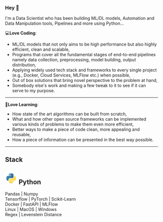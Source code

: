 ### Hey 👋

I'm a Data Scientist who has been building ML/DL models, Automation and Data Manipulation tools, Pipelines and more using Python...

:computer:__Love Coding__:

  - ML/DL models that not only aims to be high performance but also highly efficient, clean and scalable,
  - Programs that cover all the fundamental stages of end-to-end pipelines namely data collection, preprocessing, model building, output distribution,
  - Applying widely used tech stack and frameworks to every single project (e.g., Docker, Cloud Services, MLFlow etc.) when possible,
  - Out of box solutions that bring novel perspective to the problem at hand,
  - Somebody else's work and making a few tweak to it to see if it can serve to my purpose.
---
:eyes:__Love Learning__:

  - How state of the art algorithms can be built from scratch,
  - What and how other open source frameworks can be implemented various kinds of problems to make them even more efficient,
  - Better ways to make a piece of code clean, more appealing and reusable,
  - How a piece of information can be presented in the best way possible.
---

## Stack
<img src="https://raw.githubusercontent.com/devicons/devicon/master/icons/python/python-original.svg" alt="python" width="40" height="40"/> </a> __Python__
---
Pandas | Numpy \
Tensorflow | PyTorch | Scikit-Learn \
Docker | FastAPI | MLFlow \
Linux | MacOS | Windows \
Regex | Levenstein Distance



  
